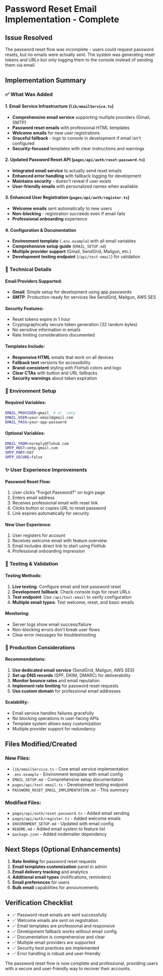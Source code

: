 # Password Reset Email Implementation - Complete

## Issue Resolved
The password reset flow was incomplete - users could request password resets, but no emails were actually sent. The system was generating reset tokens and URLs but only logging them to the console instead of sending them via email.

## Implementation Summary

### ✅ What Was Added

#### 1. Email Service Infrastructure (`lib/emailService.ts`)
- **Comprehensive email service** supporting multiple providers (Gmail, SMTP)
- **Password reset emails** with professional HTML templates
- **Welcome emails** for new user registrations
- **Graceful fallback** - logs to console in development if email isn't configured
- **Security-focused** templates with clear instructions and warnings

#### 2. Updated Password Reset API (`pages/api/auth/reset-password.ts`)
- **Integrated email service** to actually send reset emails
- **Enhanced error handling** with fallback logging for development
- **Maintains security** - doesn't reveal if user exists
- **User-friendly emails** with personalized names when available

#### 3. Enhanced User Registration (`pages/api/auth/register.ts`)
- **Welcome emails** sent automatically to new users
- **Non-blocking** - registration succeeds even if email fails
- **Professional onboarding** experience

#### 4. Configuration & Documentation
- **Environment template** (`.env.example`) with all email variables
- **Comprehensive setup guide** (`EMAIL_SETUP.md`) 
- **Multiple provider support** (Gmail, SendGrid, Mailgun, etc.)
- **Development testing endpoint** (`/api/test-email`) for validation

### 🔧 Technical Details

#### Email Providers Supported:
- **Gmail**: Simple setup for development using app passwords
- **SMTP**: Production-ready for services like SendGrid, Mailgun, AWS SES

#### Security Features:
- Reset tokens expire in 1 hour
- Cryptographically secure token generation (32 random bytes)
- No sensitive information in emails
- Rate limiting considerations documented

#### Templates Include:
- **Responsive HTML** emails that work on all devices
- **Fallback text** versions for accessibility
- **Brand-consistent** styling with FloHub colors and logo
- **Clear CTAs** with button and URL fallbacks
- **Security warnings** about token expiration

### 🎯 Environment Setup

#### Required Variables:
```bash
EMAIL_PROVIDER=gmail  # or 'smtp'
EMAIL_USER=your-email@gmail.com
EMAIL_PASS=your-app-password
```

#### Optional Variables:
```bash
EMAIL_FROM=noreply@flohub.com
SMTP_HOST=smtp.gmail.com
SMTP_PORT=587
SMTP_SECURE=false
```

### ✨ User Experience Improvements

#### Password Reset Flow:
1. User clicks "Forgot Password?" on login page
2. Enters email address
3. Receives professional email with reset link
4. Clicks button or copies URL to reset password
5. Link expires automatically for security

#### New User Experience:
1. User registers for account
2. Receives welcome email with feature overview
3. Email includes direct link to start using FloHub
4. Professional onboarding impression

### 🧪 Testing & Validation

#### Testing Methods:
1. **Live testing**: Configure email and test password reset
2. **Development fallback**: Check console logs for reset URLs
3. **Test endpoint**: Use `/api/test-email` to verify configuration
4. **Multiple email types**: Test welcome, reset, and basic emails

#### Monitoring:
- Server logs show email success/failure
- Non-blocking errors don't break user flows
- Clear error messages for troubleshooting

### 🚀 Production Considerations

#### Recommendations:
1. **Use dedicated email service** (SendGrid, Mailgun, AWS SES)
2. **Set up DNS records** (SPF, DKIM, DMARC) for deliverability
3. **Monitor bounce rates** and email reputation
4. **Implement rate limiting** for password reset requests
5. **Use custom domain** for professional email addresses

#### Scalability:
- Email service handles failures gracefully
- No blocking operations in user-facing APIs
- Template system allows easy customization
- Multiple provider support for redundancy

## Files Modified/Created

### New Files:
- `lib/emailService.ts` - Core email service implementation
- `.env.example` - Environment template with email config
- `EMAIL_SETUP.md` - Comprehensive setup documentation
- `pages/api/test-email.ts` - Development testing endpoint
- `PASSWORD_RESET_EMAIL_IMPLEMENTATION.md` - This summary

### Modified Files:
- `pages/api/auth/reset-password.ts` - Added email sending
- `pages/api/auth/register.ts` - Added welcome emails
- `ENVIRONMENT_SETUP.md` - Updated with email config
- `README.md` - Added email system to feature list
- `package.json` - Added nodemailer dependency

## Next Steps (Optional Enhancements)

1. **Rate limiting** for password reset requests
2. **Email templates customization** panel in admin
3. **Email delivery tracking** and analytics
4. **Additional email types** (notifications, reminders)
5. **Email preferences** for users
6. **Bulk email** capabilities for announcements

## Verification Checklist

- ✅ Password reset emails are sent successfully
- ✅ Welcome emails are sent on registration
- ✅ Email templates are professional and responsive
- ✅ Development fallback works without email config
- ✅ Documentation is comprehensive and clear
- ✅ Multiple email providers are supported
- ✅ Security best practices are implemented
- ✅ Error handling is robust and user-friendly

The password reset flow is now complete and professional, providing users with a secure and user-friendly way to recover their accounts.